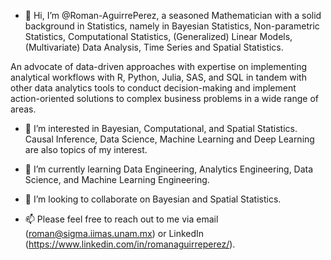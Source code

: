 - 👋 Hi, I’m @Roman-AguirrePerez, a seasoned Mathematician with a solid background in Statistics, namely in Bayesian Statistics, Non-parametric Statistics, Computational Statistics, (Generalized) Linear Models, (Multivariate) Data Analysis, Time Series and Spatial Statistics.

An advocate of data-driven approaches with expertise on implementing analytical workflows with R, Python, Julia, SAS, and SQL in tandem with other data analytics tools to conduct decision-making and implement action-oriented solutions to complex business problems in a wide range of areas.

- 👀 I’m interested in Bayesian, Computational, and Spatial Statistics. Causal Inference, Data Science, Machine Learning and Deep Learning are also topics of my interest.
 
- 🌱 I’m currently learning Data Engineering, Analytics Engineering, Data Science, and Machine Learning Engineering.
  
- 💞️ I’m looking to collaborate on Bayesian and Spatial Statistics.
  
- 📫 Please feel free to reach out to me via email (roman@sigma.iimas.unam.mx) or LinkedIn (https://www.linkedin.com/in/romanaguirreperez/).

<!---
Roman-AguirrePerez/Roman-AguirrePerez is a ✨ special ✨ repository because its `README.md` (this file) appears on your GitHub profile.
You can click the Preview link to take a look at your changes.
--->
